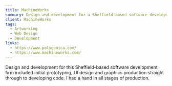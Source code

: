 ```yaml
---
title: MachineWorks
summary: Design and development for a Sheffield-based software development firm
client: MachineWorks
tags:
  - Artworking
  - Web Design
  - Development
links:
  - https://www.polygonica.com/
  - https://www.machineworks.com/
---
```


Design and development for this Sheffield-based software development firm included initial prototyping, UI design and graphics production straight through to developing code. I had a hand in all stages of production.

